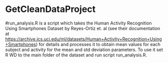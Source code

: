 # GetCleanDataProject
#run_analysis.R is a script which takes the Human Activity Recognition Using Smartphones Dataset by Reyes-Ortiz et. al (see their documentation at https://archive.ics.uci.edu/ml/datasets/Human+Activity+Recognition+Using+Smartphones) for details and processes it to obtain mean values for each subject and activity for the mean and std deviation parameters. To use it set R WD to the main folder of the dataset and run script run_analysis.R.
